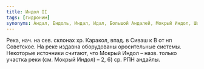 ```yaml
---
title: Индол II
tags: [гидроним]
synonyms: Андал, Ендоль, Индал, Идал, Большой Андалей, Мокрый Индол, Шамор (в верх. течении), Партизанка (в верх. течении)
---
```


Река, нач. на сев. склонах хр. Каракол, впад. в Сиваш к В от нп Советское. На
реке издавна оборудованы оросительные системы. Некоторые источники считают, что
Мокрый Индол – назв. только участка реки (см. Мокрый Индол) – 2, 6) ср. РПН
андайлы.
